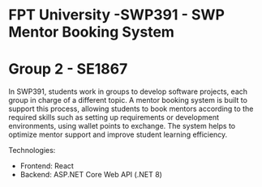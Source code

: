 # FPT University -SWP391 - SWP Mentor Booking System
# Group 2 - SE1867

In SWP391, students work in groups to develop software projects, each group in charge of a different topic. A mentor booking system is built to support this process, allowing students to book mentors according to the required skills such as setting up requirements or development environments, using wallet points to exchange. The system helps to optimize mentor support and improve student learning efficiency.

Technologies: 
  - Frontend: React
  - Backend: ASP.NET Core Web API (.NET 8)
